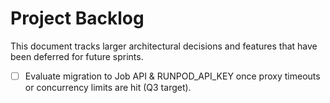 # Project Backlog

This document tracks larger architectural decisions and features that have been deferred for future sprints.

- [ ] Evaluate migration to Job API & RUNPOD_API_KEY once proxy timeouts or concurrency limits are hit (Q3 target). 